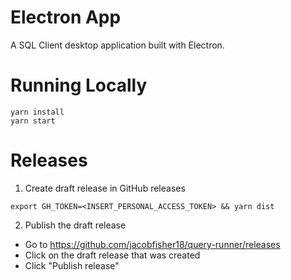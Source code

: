 # Electron App

A SQL Client desktop application built with Electron.

# Running Locally

```
yarn install
yarn start
```

# Releases

1. Create draft release in GitHub releases

```
export GH_TOKEN=<INSERT_PERSONAL_ACCESS_TOKEN> && yarn dist
```

2. Publish the draft release

- Go to https://github.com/jacobfisher18/query-runner/releases
- Click on the draft release that was created
- Click "Publish release"
